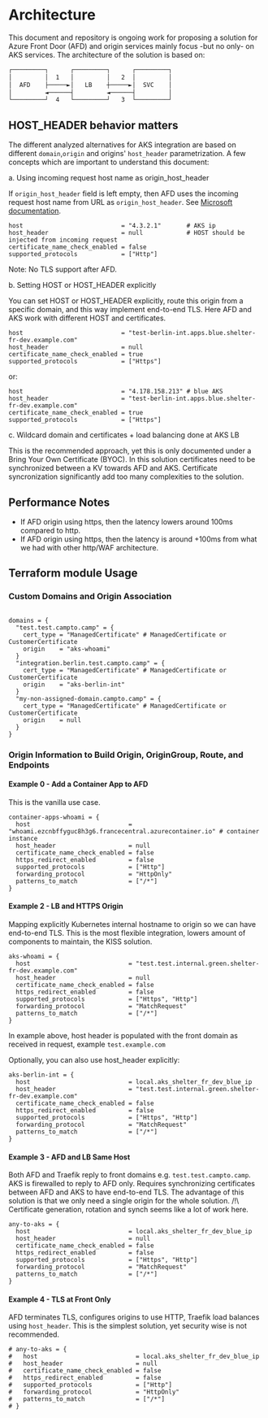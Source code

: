 # Architecture

This document and repository is ongoing work for proposing a solution for Azure Front Door (AFD) and origin services mainly focus -but no only- on AKS services.
The architecture of the solution is based on:

```bash
┌─────────┐      ┌─────────┐      ┌─────────┐
│         │  1   │         │   2  │         │
│  AFD    ├─────►│   LB    ┼─────►│  SVC    │
│         ◄──────┤         ◄──────┤         │
└─────────┘  4   └─────────┘   3  └─────────┘
```

## HOST_HEADER behavior matters

The different analyzed alternatives for AKS integration are based on different `domain`,`origin` and origins' `host_header` parametrization.
A few concepts which are important to understand this document:

  a. Using incoming request host name as origin_host_header

  If `origin_host_header` field is left empty, then AFD uses the incoming request host name from URL as `origin_host_header`. See [Microsoft documentation](https://learn.microsoft.com/en-us/azure/frontdoor/origin?pivots=front-door-standard-premium#origin-host-header).

  ```hcl
  host                           = "4.3.2.1"       # AKS ip
  host_header                    = null            # HOST should be injected from incoming request
  certificate_name_check_enabled = false
  supported_protocols            = ["Http"]
  ```

  Note: No TLS support after AFD.

  b. Setting HOST or HOST_HEADER explicitly

  You can set HOST or HOST_HEADER explicitly, route this origin from a specific domain, and this way implement end-to-end TLS.
  Here AFD and AKS work with different HOST and certificates.

  ```hcl
  host                           = "test-berlin-int.apps.blue.shelter-fr-dev.example.com"
  host_header                    = null
  certificate_name_check_enabled = true
  supported_protocols            = ["Https"]
  ```

  or:

  ```hcl
  host                           = "4.178.158.213" # blue AKS
  host_header                    = "test-berlin-int.apps.blue.shelter-fr-dev.example.com"
  certificate_name_check_enabled = true
  supported_protocols            = ["Https"]
  ```

  c. Wildcard domain and certificates + load balancing done at AKS LB

  This is the recommended approach, yet this is only documented under a Bring Your Own Certificate (BYOC).
  In this solution certificates need to be synchronized between a KV towards AFD and AKS.
  Certificate syncronization significantly add too many complexities to the solution.

## Performance Notes

- If AFD origin using https, then the latency lowers around 100ms compared to http.
- If AFD origin using https, then the latency is around +100ms from what we had with other http/WAF architecture.

## Terraform module Usage

### Custom Domains and Origin Association

```hcl

domains = {
  "test.test.campto.camp" = {
    cert_type = "ManagedCertificate" # ManagedCertificate or CustomerCertificate
    origin    = "aks-whoami"
  }
  "integration.berlin.test.campto.camp" = {
    cert_type = "ManagedCertificate" # ManagedCertificate or CustomerCertificate
    origin    = "aks-berlin-int"
  }
  "my-non-assigned-domain.campto.camp" = {
    cert_type = "ManagedCertificate" # ManagedCertificate or CustomerCertificate
    origin    = null
  }
}
```

### Origin Information to Build Origin, OriginGroup, Route, and Endpoints

#### Example 0 - Add a Container App to AFD

This is the vanilla use case.

```hcl
container-apps-whoami = {
  host                           = "whoami.ezcnbffyguc8h3g6.francecentral.azurecontainer.io" # container instance
  host_header                    = null
  certificate_name_check_enabled = false
  https_redirect_enabled         = false
  supported_protocols            = ["Http"]
  forwarding_protocol            = "HttpOnly"
  patterns_to_match              = ["/*"]
}
```

#### Example 2 - LB and HTTPS Origin

Mapping explicitly Kubernetes internal hostname to origin so we can have end-to-end TLS.
This is the most flexible integration, lowers amount of components to maintain, the KISS solution.

```hcl
aks-whoami = {
  host                           = "test.test.internal.green.shelter-fr-dev.example.com"
  host_header                    = null
  certificate_name_check_enabled = false
  https_redirect_enabled         = false
  supported_protocols            = ["Https", "Http"]
  forwarding_protocol            = "MatchRequest"
  patterns_to_match              = ["/*"]
}
```

In example above, host header is populated with the front domain as received in request, example `test.example.com`

Optionally, you can also use host_header explicitly:

```hcl
aks-berlin-int = {
  host                           = local.aks_shelter_fr_dev_blue_ip
  host_header                    = "test.test.internal.green.shelter-fr-dev.example.com"
  certificate_name_check_enabled = false
  https_redirect_enabled         = false
  supported_protocols            = ["Https", "Http"]
  forwarding_protocol            = "MatchRequest"
  patterns_to_match              = ["/*"]
}
```

#### Example 3 - AFD and LB Same Host

Both AFD and Traefik reply to front domains e.g. `test.test.campto.camp`. AKS is firewalled to reply to AFD only. Requires synchronizing certificates between AFD and AKS to have end-to-end TLS.
The advantage of this solution is that we only need a single origin for the whole solution.
/!\ Certificate generation, rotation and synch seems like a lot of work here.

```hcl
any-to-aks = {
  host                           = local.aks_shelter_fr_dev_blue_ip
  host_header                    = null
  certificate_name_check_enabled = false
  https_redirect_enabled         = false
  supported_protocols            = ["Https", "Http"]
  forwarding_protocol            = "MatchRequest"
  patterns_to_match              = ["/*"]
}
```

#### Example 4 - TLS at Front Only

AFD terminates TLS, configures origins to use HTTP, Traefik load balances using `host_header`.
This is the simplest solution, yet security wise is not recommended.

```hcl
# any-to-aks = {
#   host                           = local.aks_shelter_fr_dev_blue_ip
#   host_header                    = null
#   certificate_name_check_enabled = false
#   https_redirect_enabled         = false
#   supported_protocols            = ["Http"]
#   forwarding_protocol            = "HttpOnly"
#   patterns_to_match              = ["/*"]
# }
```
